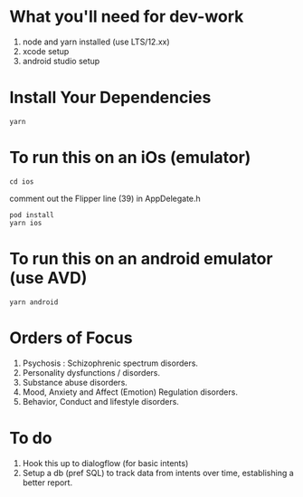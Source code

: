 # What you'll need for dev-work
 1. node and yarn installed (use LTS/12.xx)
 2. xcode setup
 3. android studio setup

# Install Your Dependencies
    yarn

# To run this on an iOs (emulator)
    cd ios

comment out the Flipper line (39) in AppDelegate.h

    pod install
    yarn ios

# To run this on an android emulator (use AVD)
    yarn android

# Orders of Focus

 1. Psychosis : Schizophrenic spectrum disorders.
 2. Personality dysfunctions / disorders.
 3. Substance abuse disorders.
 4. Mood, Anxiety and Affect (Emotion) Regulation disorders.
 5. Behavior, Conduct and lifestyle disorders.

# To do

 1. Hook this up to dialogflow (for basic intents)
 2. Setup a db (pref SQL) to track data from intents over time, establishing a better report.
